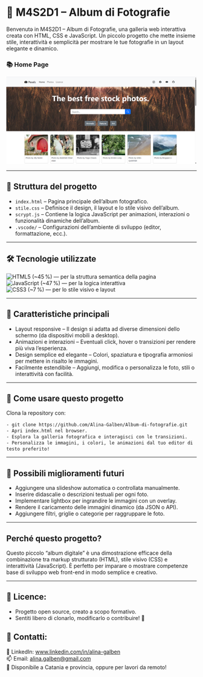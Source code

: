 # 📸 M4S2D1 – Album di Fotografie

Benvenutə in M4S2D1 – Album di Fotografie, una galleria web interattiva creata con HTML, CSS e JavaScript. Un piccolo progetto che mette insieme stile, interattività e semplicità per mostrare le tue fotografie in un layout elegante e dinamico.

### 📚 Home Page   
![Homepage](./public/homepage.png) 

---

## 🧾 Struttura del progetto
- `index.html` – Pagina principale dell’album fotografico.
- `stile.css` – Definisce il design, il layout e lo stile visivo dell’album.
- `scrypt.js` – Contiene la logica JavaScript per animazioni, interazioni o funzionalità dinamiche dell’album.
- `.vscode/` – Configurazioni dell’ambiente di sviluppo (editor, formattazione, ecc.).

___

## 🛠️ Tecnologie utilizzate

![HTML5](https://img.shields.io/badge/HTML5-E34F26?style=plastic&logo=html5&logoColor=white) (~45 %) — per la struttura semantica della pagina  
![JavaScript](https://img.shields.io/badge/JavaScript-F7DF1E?style=plastic&logo=javascript&logoColor=black) (~47 %) — per la logica interattiva  
![CSS3](https://img.shields.io/badge/CSS3-1572B6?style=plastic&logo=css3&logoColor=white) (~7 %) — per lo stile visivo e layout  

___

## 🧾 Caratteristiche principali
- Layout responsive – Il design si adatta ad diverse dimensioni dello schermo (da dispositivi mobili a desktop).
- Animazioni e interazioni – Eventuali click, hover o transizioni per rendere più viva l’esperienza.
- Design semplice ed elegante – Colori, spaziatura e tipografia armoniosi per mettere in risalto le immagini.
- Facilmente estendibile – Aggiungi, modifica o personalizza le foto, stili o interattività con facilità.

___

## 📌 Come usare questo progetto

Clona la repository con:
```
- git clone https://github.com/Alina-Galben/Album-di-fotografie.git
- Apri index.html nel browser.
- Esplora la galleria fotografica e interagisci con le transizioni.
- Personalizza le immagini, i colori, le animazioni dal tuo editor di testo preferito!
```
___

## 🧠 Possibili miglioramenti futuri

- Aggiungere una slideshow automatica o controllata manualmente.
- Inserire didascalie o descrizioni testuali per ogni foto.
- Implementare lightbox per ingrandire le immagini con un overlay.
- Rendere il caricamento delle immagini dinamico (da JSON o API).
- Aggiungere filtri, griglie o categorie per raggruppare le foto.

___

## Perché questo progetto?
Questo piccolo “album digitale” è una dimostrazione efficace della combinazione tra markup strutturato (HTML), stile visivo (CSS) e interattività (JavaScript). È perfetto per imparare o mostrare competenze base di sviluppo web front-end in modo semplice e creativo.

___

## 📄 Licence: 
- Progetto open source, creato a scopo formativo.
- Sentiti libero di clonarlo, modificarlo o contribuire! 🌟

## 📩 Contatti: 
🔗 LinkedIn: www.linkedin.com/in/alina-galben<br>
📫 Email: alina.galben@gmail.com<br>
📍 Disponibile a Catania e provincia, oppure per lavori da remoto!<br>


